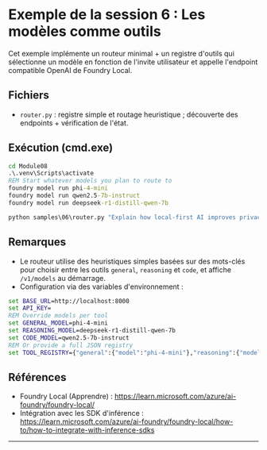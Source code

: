 <!--
CO_OP_TRANSLATOR_METADATA:
{
  "original_hash": "d28c8fdf6c32d02120403c7b4526392b",
  "translation_date": "2025-09-22T12:28:10+00:00",
  "source_file": "Module08/samples/06/README.md",
  "language_code": "fr"
}
-->
# Exemple de la session 6 : Les modèles comme outils

Cet exemple implémente un routeur minimal + un registre d'outils qui sélectionne un modèle en fonction de l'invite utilisateur et appelle l'endpoint compatible OpenAI de Foundry Local.

## Fichiers
- `router.py` : registre simple et routage heuristique ; découverte des endpoints + vérification de l'état.

## Exécution (cmd.exe)
```cmd
cd Module08
.\.venv\Scripts\activate
REM Start whatever models you plan to route to
foundry model run phi-4-mini
foundry model run qwen2.5-7b-instruct
foundry model run deepseek-r1-distill-qwen-7b

python samples\06\router.py "Explain how local-first AI improves privacy in two sentences."
```

## Remarques
- Le routeur utilise des heuristiques simples basées sur des mots-clés pour choisir entre les outils `general`, `reasoning` et `code`, et affiche `/v1/models` au démarrage.
- Configuration via des variables d'environnement :
```cmd
set BASE_URL=http://localhost:8000
set API_KEY=
REM Override models per tool
set GENERAL_MODEL=phi-4-mini
set REASONING_MODEL=deepseek-r1-distill-qwen-7b
set CODE_MODEL=qwen2.5-7b-instruct
REM Or provide a full JSON registry
set TOOL_REGISTRY={"general":{"model":"phi-4-mini"},"reasoning":{"model":"deepseek-r1-distill-qwen-7b"},"code":{"model":"qwen2.5-7b-instruct"}}
```

## Références
- Foundry Local (Apprendre) : https://learn.microsoft.com/azure/ai-foundry/foundry-local/
- Intégration avec les SDK d'inférence : https://learn.microsoft.com/azure/ai-foundry/foundry-local/how-to/how-to-integrate-with-inference-sdks

---

